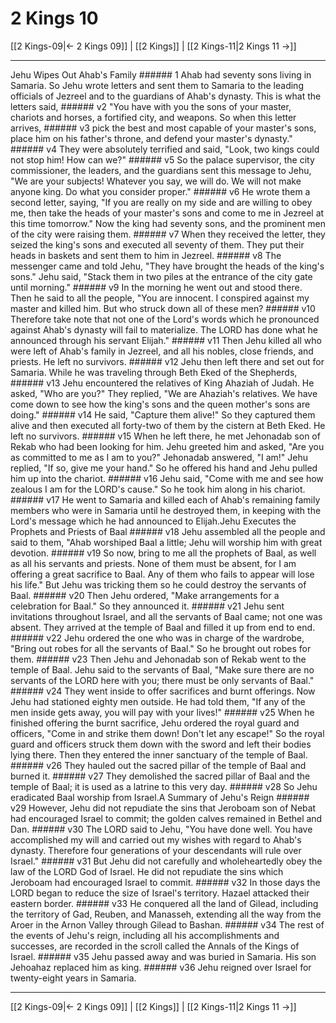 # 2 Kings 10

[[2 Kings-09|← 2 Kings 09]] | [[2 Kings]] | [[2 Kings-11|2 Kings 11 →]]
***

Jehu Wipes Out Ahab's Family ###### 1 Ahab had seventy sons living in Samaria. So Jehu wrote letters and sent them to Samaria to the leading officials of Jezreel and to the guardians of Ahab's dynasty. This is what the letters said, ###### v2 "You have with you the sons of your master, chariots and horses, a fortified city, and weapons. So when this letter arrives, ###### v3 pick the best and most capable of your master's sons, place him on his father's throne, and defend your master's dynasty." ###### v4 They were absolutely terrified and said, "Look, two kings could not stop him! How can we?" ###### v5 So the palace supervisor, the city commissioner, the leaders, and the guardians sent this message to Jehu, "We are your subjects! Whatever you say, we will do. We will not make anyone king. Do what you consider proper." ###### v6 He wrote them a second letter, saying, "If you are really on my side and are willing to obey me, then take the heads of your master's sons and come to me in Jezreel at this time tomorrow." Now the king had seventy sons, and the prominent men of the city were raising them. ###### v7 When they received the letter, they seized the king's sons and executed all seventy of them. They put their heads in baskets and sent them to him in Jezreel. ###### v8 The messenger came and told Jehu, "They have brought the heads of the king's sons." Jehu said, "Stack them in two piles at the entrance of the city gate until morning." ###### v9 In the morning he went out and stood there. Then he said to all the people, "You are innocent. I conspired against my master and killed him. But who struck down all of these men? ###### v10 Therefore take note that not one of the Lord's words which he pronounced against Ahab's dynasty will fail to materialize. The LORD has done what he announced through his servant Elijah." ###### v11 Then Jehu killed all who were left of Ahab's family in Jezreel, and all his nobles, close friends, and priests. He left no survivors. ###### v12 Jehu then left there and set out for Samaria. While he was traveling through Beth Eked of the Shepherds, ###### v13 Jehu encountered the relatives of King Ahaziah of Judah. He asked, "Who are you?" They replied, "We are Ahaziah's relatives. We have come down to see how the king's sons and the queen mother's sons are doing." ###### v14 He said, "Capture them alive!" So they captured them alive and then executed all forty-two of them by the cistern at Beth Eked. He left no survivors. ###### v15 When he left there, he met Jehonadab son of Rekab who had been looking for him. Jehu greeted him and asked, "Are you as committed to me as I am to you?" Jehonadab answered, "I am!" Jehu replied, "If so, give me your hand." So he offered his hand and Jehu pulled him up into the chariot. ###### v16 Jehu said, "Come with me and see how zealous I am for the LORD's cause." So he took him along in his chariot. ###### v17 He went to Samaria and killed each of Ahab's remaining family members who were in Samaria until he destroyed them, in keeping with the Lord's message which he had announced to Elijah.Jehu Executes the Prophets and Priests of Baal ###### v18 Jehu assembled all the people and said to them, "Ahab worshiped Baal a little; Jehu will worship him with great devotion. ###### v19 So now, bring to me all the prophets of Baal, as well as all his servants and priests. None of them must be absent, for I am offering a great sacrifice to Baal. Any of them who fails to appear will lose his life." But Jehu was tricking them so he could destroy the servants of Baal. ###### v20 Then Jehu ordered, "Make arrangements for a celebration for Baal." So they announced it. ###### v21 Jehu sent invitations throughout Israel, and all the servants of Baal came; not one was absent. They arrived at the temple of Baal and filled it up from end to end. ###### v22 Jehu ordered the one who was in charge of the wardrobe, "Bring out robes for all the servants of Baal." So he brought out robes for them. ###### v23 Then Jehu and Jehonadab son of Rekab went to the temple of Baal. Jehu said to the servants of Baal, "Make sure there are no servants of the LORD here with you; there must be only servants of Baal." ###### v24 They went inside to offer sacrifices and burnt offerings. Now Jehu had stationed eighty men outside. He had told them, "If any of the men inside gets away, you will pay with your lives!" ###### v25 When he finished offering the burnt sacrifice, Jehu ordered the royal guard and officers, "Come in and strike them down! Don't let any escape!" So the royal guard and officers struck them down with the sword and left their bodies lying there. Then they entered the inner sanctuary of the temple of Baal. ###### v26 They hauled out the sacred pillar of the temple of Baal and burned it. ###### v27 They demolished the sacred pillar of Baal and the temple of Baal; it is used as a latrine to this very day. ###### v28 So Jehu eradicated Baal worship from Israel.A Summary of Jehu's Reign ###### v29 However, Jehu did not repudiate the sins that Jeroboam son of Nebat had encouraged Israel to commit; the golden calves remained in Bethel and Dan. ###### v30 The LORD said to Jehu, "You have done well. You have accomplished my will and carried out my wishes with regard to Ahab's dynasty. Therefore four generations of your descendants will rule over Israel." ###### v31 But Jehu did not carefully and wholeheartedly obey the law of the LORD God of Israel. He did not repudiate the sins which Jeroboam had encouraged Israel to commit. ###### v32 In those days the LORD began to reduce the size of Israel's territory. Hazael attacked their eastern border. ###### v33 He conquered all the land of Gilead, including the territory of Gad, Reuben, and Manasseh, extending all the way from the Aroer in the Arnon Valley through Gilead to Bashan. ###### v34 The rest of the events of Jehu's reign, including all his accomplishments and successes, are recorded in the scroll called the Annals of the Kings of Israel. ###### v35 Jehu passed away and was buried in Samaria. His son Jehoahaz replaced him as king. ###### v36 Jehu reigned over Israel for twenty-eight years in Samaria.

***
[[2 Kings-09|← 2 Kings 09]] | [[2 Kings]] | [[2 Kings-11|2 Kings 11 →]]
